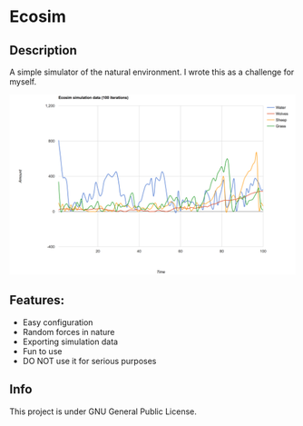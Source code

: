 # Ecosim

## Description

A simple simulator of the natural environment. I wrote this as a challenge for myself.

![Simulation Data: 100 iterations](https://github.com/Calvin-Xu/Ecosim/blob/master/docs/Data_100_iterations_2.png)


## Features:

* Easy configuration
* Random forces in nature
* Exporting simulation data
* Fun to use
* DO NOT use it for serious purposes

## Info

This project is under GNU General Public License.
